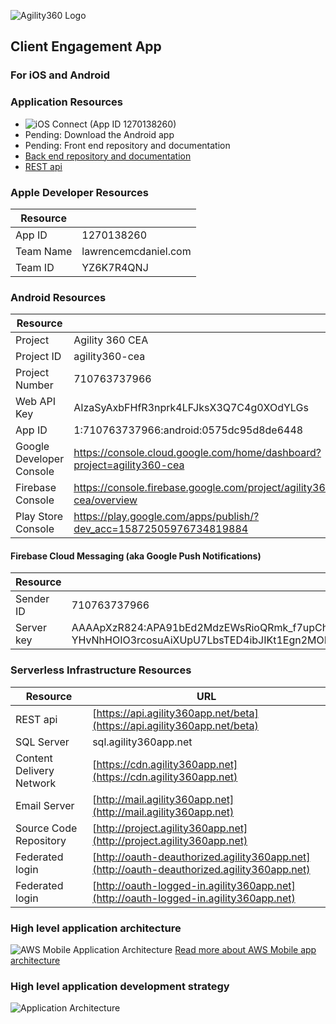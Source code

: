 ![Agility360 Logo](https://raw.githubusercontent.com/Agility360/CEA/master/assets/logo/logo7868398_sm.png "Agility360 Logo")
## Client Engagement App
### For iOS and Android

### Application Resources
 - ![iOS Connect (App ID 1270138260)](https://itunesconnect.apple.com/WebObjects/iTunesConnect.woa/ra/ng/app/1270138260)
 - Pending: Download the Android app
 - Pending: Front end repository and documentation
 - [Back end repository and documentation](https://github.com/Agility360/CEA/tree/master/backend)
 - [REST api](https://api.agility360app.net/beta)

### Apple Developer Resources
 | Resource  |  |
 | ------------- | ------------- |
 | App ID | 1270138260 |
 | Team Name | lawrencemcdaniel.com |
 | Team ID | YZ6K7R4QNJ |

### Android Resources
| Resource  |  |
| ------------- | ------------- |
|  Project | Agility 360 CEA |
|  Project ID | agility360-cea |
|  Project Number | 710763737966 |
|  Web API Key | AIzaSyAxbFHfR3nprk4LFJksX3Q7C4g0XOdYLGs |
|  App ID | 1:710763737966:android:0575dc95d8de6448 |
| Google Developer Console  | https://console.cloud.google.com/home/dashboard?project=agility360-cea |
| Firebase Console  | https://console.firebase.google.com/project/agility360-cea/overview |
| Play Store Console  | https://play.google.com/apps/publish/?dev_acc=15872505976734819884 |


#### Firebase Cloud Messaging (aka Google Push Notifications)
| Resource  |  |
| ------------- | ------------- |
| Sender ID | 710763737966 |
| Server key | AAAApXzR824:APA91bEd2MdzEWsRioQRmk_f7upChLrsyK7rvc5Dc-YHvNhHOIO3rcosuAiXUpU7LbsTED4ibJIKt1Egn2MOEPdU61CZVue0RoKKh0VNkVqfNej7UZAUyMwYs0OzctgIC4xgJrd3gn_2 |


### Serverless Infrastructure Resources

| Resource  | URL |
| ------------- | ------------- |
| REST api  | [https://api.agility360app.net/beta](https://api.agility360app.net/beta) |
| SQL Server  | sql.agility360app.net  |
| Content Delivery Network  | [https://cdn.agility360app.net](https://cdn.agility360app.net)  |
| Email Server  | [http://mail.agility360app.net](http://mail.agility360app.net)  |
| Source Code Repository  | [http://project.agility360app.net](http://project.agility360app.net)  |
| Federated login  | [http://oauth-deauthorized.agility360app.net](http://oauth-deauthorized.agility360app.net)  |
| Federated login  | [http://oauth-logged-in.agility360app.net](http://oauth-logged-in.agility360app.net)  |


### High level application architecture
 ![AWS Mobile Application Architecture](https://raw.githubusercontent.com/Agility360/CEA/master/enterprise-mobile-hub_serverless-compute-app.png "AWS Mobile app architecture")
 [Read more about AWS Mobile app architecture](https://aws.amazon.com/mobile/)

### High level application development strategy
 ![Application Architecture](https://raw.githubusercontent.com/Agility360/CEA/master/application-architecture2.png "Application Architecture")
